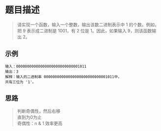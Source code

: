 # 题目描述
>请实现一个函数，输入一个整数，输出该数二进制表示中 1 的个数。例如，把 9 表示成二进制是 1001，有 2 位是 1。因此，如果输入 9，则该函数输出 2。
 
## 示例
```
输入：00000000000000000000000000001011
输出：3
解释：输入的二进制串 00000000000000000000000000001011中，
共有三位为 '1'。
```

## 思路
>判断奇偶性，然后右移\
>直到为0为止\
>奇偶性：n & 1  效率更高
